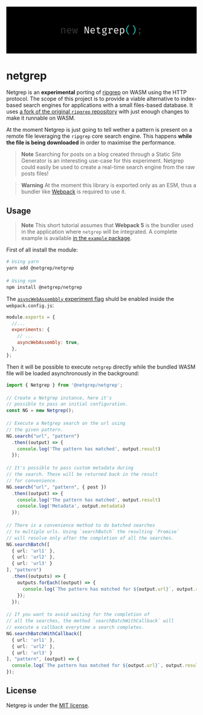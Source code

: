 

![Header](https://github.com/dgopsq/netgrep/blob/main/assets/header.jpg)

# netgrep

Netgrep is an **experimental** porting of [ripgrep](https://github.com/BurntSushi/ripgrep) on WASM using the HTTP protocol. The scope of this project is to provide a viable alternative to index-based search engines for applications with a small files-based database. It uses [a fork of the original `ripgrep` repository](https://github.com/dgopsq/ripgrep) with just enough changes to make it runnable on WASM. 

At the moment Netgrep is just going to tell wether a pattern is present on a remote file leveraging the `ripgrep` core search engine. This happens **while the file is being downloaded** in order to maximise the performance. 

> **Note**
> Searching for posts on a blog created through a Static Site Generator is an interesting use-case for this experiment. Netgrep could easily be used to create a real-time search engine from the raw posts files!

> **Warning**
> At the moment this library is exported only as an ESM, thus a bundler like [Webpack](https://webpack.js.org/) is required to use it. 

## Usage

> **Note**
> This short tutorial assumes that **Webpack 5** is the bundler used in the application where `netgrep` will be integrated. A complete example is available [in the `example` package](https://github.com/dgopsq/netgrep/tree/main/packages/example).

First of all install the module:

```bash
# Using yarn
yarn add @netgrep/netgrep

# Using npm
npm install @netgrep/netgrep
```

The [`asyncWebAssembbly` experiment flag](https://webpack.js.org/configuration/experiments/) shuld be enabled inside the `webpack.config.js`:

```js
module.exports = {
  //...
  experiments: {
    // ...
    asyncWebAssembly: true,
  },
};
```

Then it will be possible to execute `netgrep` directly while the bundled WASM file will be loaded asynchronously in the background:

```ts
import { Netgrep } from '@netgrep/netgrep';

// Create a Netgrep instance, here it's
// possible to pass an initial configuration.
const NG = new Netgrep();

// Execute a Netgrep search on the url using 
// the given pattern.
NG.search("url", "pattern")
  .then((output) => {
    console.log('The pattern has matched', output.result)
  });

// It's possible to pass custom metadata during
// the search. These will be returned back in the result
// for convenience.
NG.search("url", "pattern", { post })
  .then((output) => {
    console.log('The pattern has matched', output.result)
    console.log('Metadata', output.metadata)
  });

// There is a convenience method to do batched searches
// to multiple urls. Using `searchBatch` the resulting `Promise`
// will resolve only after the completion of all the searches.
NG.searchBatch([
  { url: 'url1' },
  { url: 'url2' },
  { url: 'url3' }
], "pattern")
  .then((outputs) => {
    outputs.forEach((output) => {
      console.log(`The pattern has matched for ${output.url}`, output.result)
    });
  });

// If you want to avoid waiting for the completion of
// all the searches, the method `searchBatchWithCallback` will
// execute a callback everytime a search completes.
NG.searchBatchWithCallback([
  { url: 'url1' },
  { url: 'url2' },
  { url: 'url3' }
], "pattern", (output) => {
  console.log(`The pattern has matched for ${output.url}`, output.result)
});
```

## License

Netgrep is under the [MIT license](https://github.com/dgopsq/netgrep/blob/main/LICENSE).